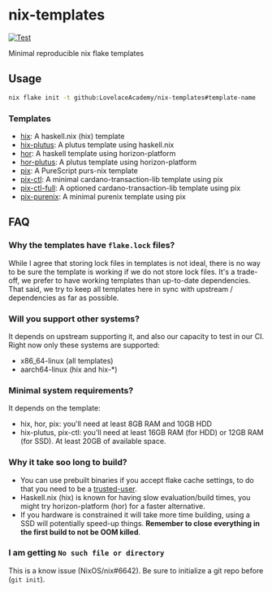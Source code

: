 # nix-templates

[![Test](https://github.com/LovelaceAcademy/nix-templates/actions/workflows/test.yml/badge.svg?branch=main)](https://github.com/LovelaceAcademy/nix-templates/actions/workflows/test.yml?query=branch%3Amain)

Minimal reproducible nix flake templates

## Usage

```bash
nix flake init -t github:LovelaceAcademy/nix-templates#template-name
```

### Templates

- [hix](./hix): A haskell.nix (hix) template
- [hix-plutus](./hix-plutus): A plutus template using haskell.nix
- [hor](./hor): A haskell template using horizon-platform
- [hor-plutus](./hor-plutus): A plutus template using horizon-platform
- [pix](./pix): A PureScript purs-nix template
- [pix-ctl](./pix-ctl): A minimal cardano-transaction-lib template using pix
- [pix-ctl-full](./pix-ctl-full): A optioned cardano-transaction-lib template using pix
- [pix-purenix](./pix-purenix): A minimal purenix template using pix

## FAQ

### Why the templates have `flake.lock` files?

While I agree that storing lock files in templates is not ideal, there is no way to be sure the template is working if we do not store lock files. It's a trade-off, we prefer to have working templates than up-to-date dependencies. That said, we try to keep all templates here in sync with upstream / dependencies as far as possible.

### Will you support other systems?

It depends on upstream supporting it, and also our capacity to test in our CI. Right now only these systems are supported:

- x86_64-linux (all templates)
- aarch64-linux (hix and hix-*)

### Minimal system requirements?

It depends on the template:

- hix, hor, pix: you'll need at least 8GB RAM and 10GB HDD
- hix-plutus, pix-ctl: you'll need at least 16GB RAM (for HDD) or 12GB RAM (for SSD). At least 20GB of available space.

### Why it take soo long to build?

- You can use prebuilt binaries if you accept flake cache settings, to do that you need to be a [trusted-user](https://nixos.org/manual/nix/stable/command-ref/conf-file.html#conf-trusted-users).
- Haskell.nix (hix) is known for having slow evaluation/build times, you might try horizon-platform (hor) for a faster alternative.
- If you hardware is constrained it will take more time building, using a SSD will potentially speed-up things. **Remember to close everything in the first build to not be OOM killed**.

### I am getting `No such file or directory`

This is a know issue (NixOS/nix#6642). Be sure to initialize a git repo before (`git init`).
